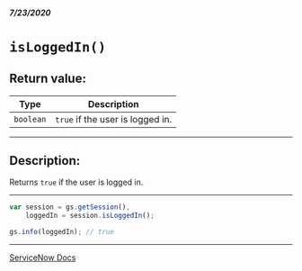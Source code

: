 ##### 7/23/2020
# `isLoggedIn()`
## Return value:
| Type | Description |
|---|---|
| `boolean` | `true` if the user is logged in. |

---

## Description:
Returns `true` if the user is logged in.

---

```js
var session = gs.getSession(),
    loggedIn = session.isLoggedIn();

gs.info(loggedIn); // true
```

---

[ServiceNow Docs](https://developer.servicenow.com/dev.do#!/reference/api/newyork/server/no-namespace/c_GlideSessionScopedAPI#r_ScopedGlideSessionIsLoggedIn)
